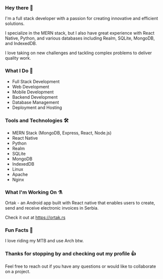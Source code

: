 ### Hey there 👋

I'm a full stack developer with a passion for creating innovative and efficient solutions.

I specialize in the MERN stack, but I also have great experience with React Native, Python, and various databases including Realm, SQLite, MongoDB, and IndexedDB.

I love taking on new challenges and tackling complex problems to deliver quality work.

### What I Do 📐
* Full Stack Development
* Web Development
* Mobile Development
* Backend Development
* Database Management
* Deployment and Hosting

### Tools and Technologies 🛠
* MERN Stack (MongoDB, Express, React, Node.js)
* React Native
* Python
* Realm
* SQLite
* MongoDB
* IndexedDB
* Linux
* Apache
* Nginx

### What I'm Working On ⚗
Ortak - an Android app built with React native that enables users to create, send and receive electronic invoices in Serbia.

Check it out at https://ortak.rs

### Fun Facts 🎪
I love riding my MTB and use Arch btw.

### Thanks for stopping by and checking out my profile 👍

Feel free to reach out if you have any questions or would like to collaborate on a project.
